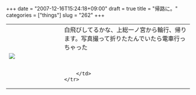 +++
date = "2007-12-16T15:24:18+09:00"
draft = true
title = "帰路に。"
categories = ["things"]
slug = "262"
+++

<table width="100%">
	<tr>
		<td width="30%" valign="middle">
			<a rel="lightbox" href="https://keruru.net/images/4764c492a21a5-071216-145526.jpg"><img src="https://keruru.net/images/4764c492a21a5-thumb_071216-145526.jpg" border="0" /></a>
		</td>
		<td width="70%" valign="middle">
			白飛びしてるかな、上総一ノ宮から輪行、帰ります。写真撮って折りたたんでいたら電車行っちゃった<br />
<br />
<br />

		</td>
	</tr>
</table>
